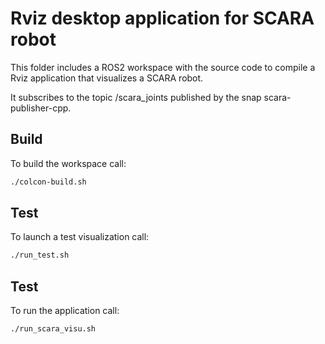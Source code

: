 # Rviz desktop application for SCARA robot  

This folder includes a ROS2 workspace with the source code to compile a Rviz application that visualizes a SCARA robot.

It subscribes to the topic /scara_joints published by the snap scara-publisher-cpp.


## Build
To build the workspace call:

```bash
./colcon-build.sh
```

## Test
To launch a test visualization call:

```bash
./run_test.sh
```

## Test
To run the application call:

```bash
./run_scara_visu.sh
```